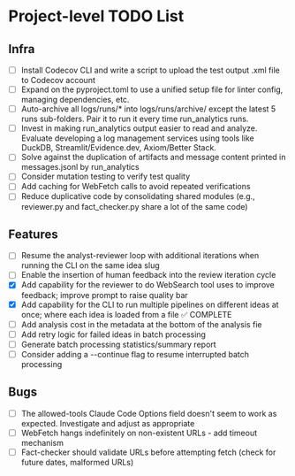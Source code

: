 # Project-level TODO List

## Infra

- [ ] Install Codecov CLI and write a script to upload the test output .xml file to Codecov account
- [ ] Expand on the pyproject.toml to use a unified setup file for linter config, managing dependencies, etc.
- [ ] Auto-archive all logs/runs/* into logs/runs/archive/ except the latest 5 runs sub-folders. Pair it to run it every time run_analytics runs.
- [ ] Invest in making run_analytics output easier to read and analyze. Evaluate developing a log management services using tools like DuckDB, Streamlit/Evidence.dev, Axiom/Better Stack.
- [ ] Solve against the duplication of artifacts and message content printed in messages.jsonl by run_analytics
- [ ] Consider mutation testing to verify test quality
- [ ] Add caching for WebFetch calls to avoid repeated verifications
- [ ] Reduce duplicative code by consolidating shared modules (e.g., reviewer.py and fact_checker.py share a lot of the same code)

## Features

- [ ] Resume the analyst-reviewer loop with additional iterations when running the CLI on the same idea slug
- [ ] Enable the insertion of human feedback into the review iteration cycle
- [x] Add capability for the reviewer to do WebSearch tool uses to improve feedback; improve prompt to raise quality bar
- [x] Add capability for the CLI to run multiple pipelines on different ideas at once; where each idea is loaded from a file ✅ COMPLETE
- [ ] Add analysis cost in the metadata at the bottom of the analysis fie
- [ ] Add retry logic for failed ideas in batch processing
- [ ] Generate batch processing statistics/summary report
- [ ] Consider adding a --continue flag to resume interrupted batch processing

## Bugs

- [ ] The allowed-tools Claude Code Options field doesn't seem to work as expected. Investigate and adjust as appropriate
- [ ] WebFetch hangs indefinitely on non-existent URLs - add timeout mechanism
- [ ] Fact-checker should validate URLs before attempting fetch (check for future dates, malformed URLs)
